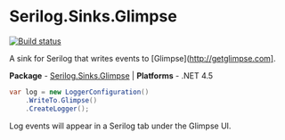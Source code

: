 # Serilog.Sinks.Glimpse

[![Build status](https://ci.appveyor.com/api/projects/status/692ndogowuda2dn7/branch/master?svg=true)](https://ci.appveyor.com/project/serilog/serilog-sinks-glimpse/branch/master)


A sink for Serilog that writes events to [Glimpse](http://getglimpse.com].

**Package** - [Serilog.Sinks.Glimpse](http://nuget.org/packages/serilog.sinks.glimpse)
| **Platforms** - .NET 4.5

```csharp
var log = new LoggerConfiguration()
    .WriteTo.Glimpse()
    .CreateLogger();
```

Log events will appear in a Serilog tab under the Glimpse UI.

